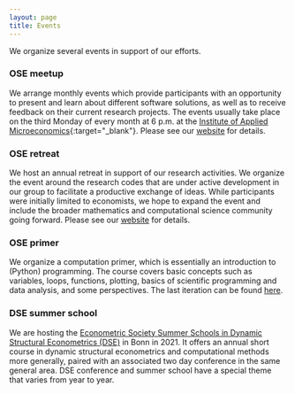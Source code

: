 ```yaml
---
layout: page
title: Events
---
```


We organize several events in support of our efforts.

### OSE meetup

We arrange monthly events which provide participants with an opportunity to present and learn about different software solutions, as well as to receive feedback on their current research projects. The events usually take place on the third Monday of every month at 6&nbsp;p.m. at the [Institute of Applied Microeconomics](https://www.iame.uni-bonn.de){:target="_blank"}. Please see our [website](https://github.com/OpenSourceEconomics/ose-meetup) for details.

### OSE retreat

We host an annual retreat in support of our research activities. We organize the event around the research codes that are under active development in our group to facilitate a productive exchange of ideas. While participants were initially limited to economists, we hope to expand the event and include the broader mathematics and computational science community going forward. Please see our [website](https://github.com/OpenSourceEconomics/ose-retreat) for details.

### OSE primer

We organize a computation primer, which is essentially an introduction to (Python) programming. The course covers basic concepts such as variables, loops, functions, plotting, basics of scientific programming and data analysis, and some perspectives. The last iteration can be found [here](https://github.com/OpenSourceEconomics/ose-course-primer).

### DSE summer school

We are hosting the [Econometric Society Summer Schools in Dynamic Structural Econometrics (DSE)](https://dseconf.org) in Bonn in 2021. It offers an annual short course in dynamic structural econometrics and computational methods more generally, paired with an associated two day conference in the same general area. DSE conference and summer school have a special theme that varies from year to year.
